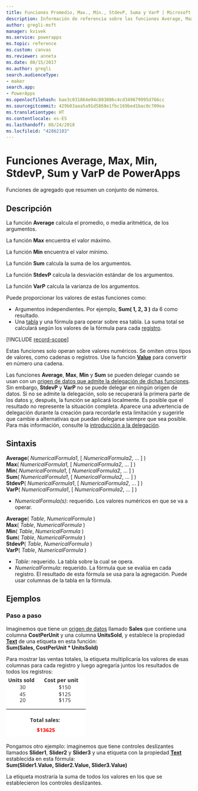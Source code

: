 ```yaml
---
title: Funciones Promedio, Max., Mín., StdevP, Suma y VarP | Microsoft Docs
description: Información de referencia sobre las funciones Average, Max, Min, StdevP, Sum y VarP de PowerApps, incluidos ejemplos y sintaxis
author: gregli-msft
manager: kvivek
ms.service: powerapps
ms.topic: reference
ms.custom: canvas
ms.reviewer: anneta
ms.date: 08/15/2017
ms.author: gregli
search.audienceType:
- maker
search.app:
- PowerApps
ms.openlocfilehash: bae3c031864e94c803086c4cd349679995d766cc
ms.sourcegitcommit: 429b83aaa5a91d5868e1fbc169bed1bac0c709ea
ms.translationtype: HT
ms.contentlocale: es-ES
ms.lasthandoff: 08/24/2018
ms.locfileid: "42862183"
---
```

# <a name="average-max-min-stdevp-sum-and-varp-functions-in-powerapps"></a>Funciones Average, Max, Min, StdevP, Sum y VarP de PowerApps
Funciones de agregado que resumen un conjunto de números.

## <a name="description"></a>Descripción
La función **Average** calcula el promedio, o media aritmética, de los argumentos.

La función **Max** encuentra el valor máximo.

La función **Min** encuentra el valor mínimo.

La función **Sum** calcula la suma de los argumentos.

La función **StdevP** calcula la desviación estándar de los argumentos.

La función **VarP** calcula la varianza de los argumentos.

Puede proporcionar los valores de estas funciones como:

* Argumentos independientes. Por ejemplo, **Sum( 1, 2, 3 )** da 6 como resultado.
* Una [tabla](../working-with-tables.md) y una fórmula para operar sobre esa tabla.  La suma total se calculará según los valores de la fórmula para cada [registro](../working-with-tables.md#records).  

[!INCLUDE [record-scope](../../../includes/record-scope.md)]

Estas funciones solo operan sobre valores numéricos. Se omiten otros tipos de valores, como cadenas o registros. Use la función **[Value](function-value.md)** para convertir en número una cadena.

Las funciones **Average**, **Max**, **Min** y **Sum** se pueden delegar cuando se usan con un [origen de datos que admite la delegación de dichas funciones](../delegation-list.md).  Sin embargo, **StdevP** y **VarP** no se puede delegar en ningún origen de datos.  Si no se admite la delegación, solo se recuperará la primera parte de los datos y, después, la función se aplicará localmente.  Es posible que el resultado no represente la situación completa.  Aparece una advertencia de delegación durante la creación para recordarle esta limitación y sugerirle que cambie a alternativas que puedan delegarse siempre que sea posible. Para más información, consulte la [introducción a la delegación](../delegation-overview.md).

## <a name="syntax"></a>Sintaxis
**Average**( *NumericalFormula1*, [ *NumericalFormula2*, ... ] )<br>**Max**( *NumericalFormula1*, [ *NumericalFormula2*, ... ] )<br>**Min**( *NumericalFormula1*, [ *NumericalFormula2*, ... ] )<br>**Sum**( *NumericalFormula1*, [ *NumericalFormula2*, ... ] )<br>**StdevP**( *NumericalFormula1*, [ *NumericalFormula2*, ... ] )<br>**VarP**( *NumericalFormula1*, [ *NumericalFormula2*, ... ] )

* *NumericalFormula(s)*: requerido.  Los valores numéricos en que se va a operar.

**Average**( *Table*, *NumericalFormula* )<br>**Max**( *Table*, *NumericalFormula* )<br>**Min**( *Table*, *NumericalFormula* )<br>**Sum**( *Table*, *NumericalFormula* )<br>**StdevP**( *Table*, *NumericalFormula* )<br>**VarP**( *Table*, *NumericalFormula* )

* *Table*: requerido.  La tabla sobre la cual se opera.
* *NumericalFormula*: requerido. La fórmula que se evalúa en cada registro. El resultado de esta fórmula se usa para la agregación. Puede usar columnas de la tabla en la fórmula.

## <a name="examples"></a>Ejemplos
### <a name="step-by-step"></a>Paso a paso
Imaginemos que tiene un [origen de datos](../working-with-data-sources.md) llamado **Sales** que contiene una columna **CostPerUnit** y una columna **UnitsSold**, y establece la propiedad **[Text](../controls/properties-core.md)** de una etiqueta en esta función:<br>
**Sum(Sales, CostPerUnit * UnitsSold)**

Para mostrar las ventas totales, la etiqueta multiplicaría los valores de esas columnas para cada registro y luego agregaría juntos los resultados de todos los registros:<br>![Cálculo de las ventas totales de unidades vendidas y el costo por unidad](./media/function-aggregates/total-sales.png)

Pongamos otro ejemplo: imaginemos que tiene controles deslizantes llamados **Slider1**, **Slider2** y **Slider3** y una etiqueta con la propiedad **[Text](../controls/properties-core.md)** establecida en esta fórmula:<br>
**Sum(Slider1.Value, Slider2.Value, Slider3.Value)**

La etiqueta mostraría la suma de todos los valores en los que se establecieron los controles deslizantes.


